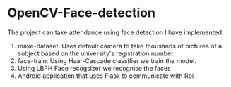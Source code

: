 # OpenCV-Face-detection
The project can take attendance using face detection
I have implemented:
1) make-dataset: Uses default camera to take thousands of pictures of a subject based on the university's registration number.
2) face-train: Using Haar-Cascade classifier we train the model. 
3) Using LBPH Face recogsizer we recognise the faces
4) Android application that uses Flask to communicate with Rpi
